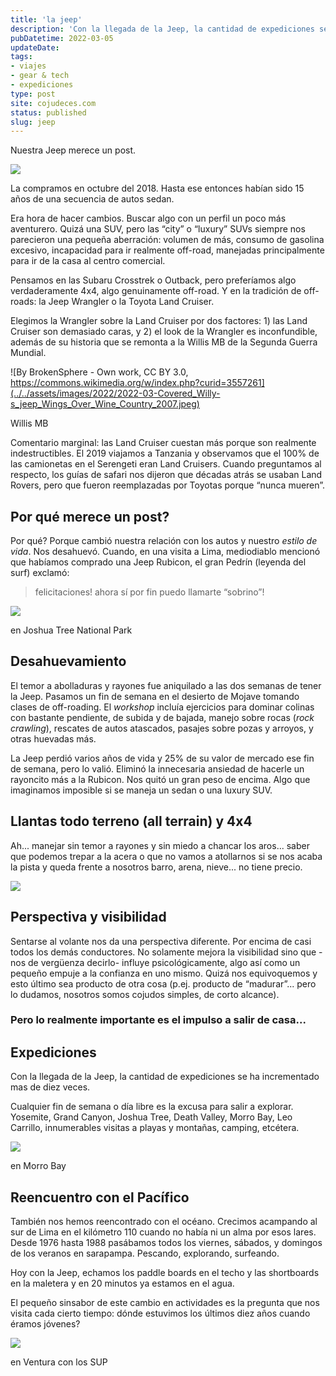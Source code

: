 ```yaml
---
title: 'la jeep'
description: 'Con la llegada de la Jeep, la cantidad de expediciones se ha incrementado más de diez veces.'
pubDatetime: 2022-03-05
updateDate: 
tags: 
- viajes
- gear & tech
- expediciones
type: post
site: cojudeces.com
status: published
slug: jeep
---
```

Nuestra Jeep merece un post.

![](../../assets/images/2022/2019-02-Yosemite-Desert-0097-2.jpg)

La compramos en octubre del 2018. Hasta ese entonces habían sido 15 años de una secuencia de autos sedan.

Era hora de hacer cambios. Buscar algo con un perfil un poco más aventurero. Quizá una SUV, pero las “city” o “luxury” SUVs siempre nos parecieron una pequeña aberración: volumen de más, consumo de gasolina excesivo, incapacidad para ir realmente off-road, manejadas principalmente para ir de la casa al centro comercial.

Pensamos en las Subaru Crosstrek o Outback, pero preferíamos algo verdaderamente 4x4, algo genuinamente off-road. Y en la tradición de off-roads: la Jeep Wrangler o la Toyota Land Cruiser.

Elegimos la Wrangler sobre la Land Cruiser por dos factores: 1) las Land Cruiser son demasiado caras, y 2) el look de la Wrangler es inconfundible, además de su historia que se remonta a la Willis MB de la Segunda Guerra Mundial.

![By BrokenSphere - Own work, CC BY 3.0, https://commons.wikimedia.org/w/index.php?curid=3557261](../../assets/images/2022/2022-03-Covered_Willy-s_jeep_Wings_Over_Wine_Country_2007.jpeg)

Willis MB

Comentario marginal: las Land Cruiser cuestan más porque son realmente indestructibles. El 2019 viajamos a Tanzania y observamos que el 100% de las camionetas en el Serengeti eran Land Cruisers. Cuando preguntamos al respecto, los guías de safari nos dijeron que décadas atrás se usaban Land Rovers, pero que fueron reemplazadas por Toyotas porque “nunca mueren”.

## Por qué merece un post?

Por qué? Porque cambió nuestra relación con los autos y nuestro _estilo de vida_. Nos desahuevó. Cuando, en una visita a Lima, mediodiablo mencionó que habíamos comprado una Jeep Rubicon, el gran Pedrín (leyenda del surf) exclamó:

> felicitaciones! ahora sí por fin puedo llamarte “sobrino”!

![](../../assets/images/2022/2018-11-Joshua-Tree-0136-Edit.jpg)

en Joshua Tree National Park

## Desahuevamiento

El temor a abolladuras y rayones fue aniquilado a las dos semanas de tener la Jeep. Pasamos un fin de semana en el desierto de Mojave tomando clases de off-roading. El _workshop_ incluía ejercicios para dominar colinas con bastante pendiente, de subida y de bajada, manejo sobre rocas (_rock crawling_), rescates de autos atascados, pasajes sobre pozas y arroyos, y otras huevadas más.

La Jeep perdió varios años de vida y 25% de su valor de mercado ese fin de semana, pero lo valió. Eliminó la innecesaria ansiedad de hacerle un rayoncito más a la Rubicon. Nos quitó un gran peso de encima. Algo que imaginamos imposible si se maneja un sedan o una luxury SUV.

## Llantas todo terreno (all terrain) y 4x4

Ah... manejar sin temor a rayones y sin miedo a chancar los aros... saber que podemos trepar a la acera o que no vamos a atollarnos si se nos acaba la pista y queda frente a nosotros barro, arena, nieve... no tiene precio.

![](../../assets/images/2022/2018-11---Joshua-Tree---0052.jpg)

## Perspectiva y visibilidad

Sentarse al volante nos da una perspectiva diferente. Por encima de casi todos los demás conductores. No solamente mejora la visibilidad sino que -nos de vergüenza decirlo- influye psicológicamente, algo así como un pequeño empuje a la confianza en uno mismo. Quizá nos equivoquemos y esto último sea producto de otra cosa (p.ej. producto de “madurar”... pero lo dudamos, nosotros somos cojudos simples, de corto alcance).

### Pero lo realmente importante es el impulso a salir de casa...

## Expediciones

Con la llegada de la Jeep, la cantidad de expediciones se ha incrementado mas de diez veces.

Cualquier fin de semana o día libre es la excusa para salir a explorar. Yosemite, Grand Canyon, Joshua Tree, Death Valley, Morro Bay, Leo Carrillo, innumerables visitas a playas y montañas, camping, etcétera.

![](../../assets/images/2022/2019-05---Central-Coast---0040-3.jpg)

en Morro Bay

## Reencuentro con el Pacífico

También nos hemos reencontrado con el océano. Crecimos acampando al sur de Lima en el kilómetro 110 cuando no había ni un alma por esos lares. Desde 1976 hasta 1988 pasábamos todos los viernes, sábados, y domingos de los veranos en sarapampa. Pescando, explorando, surfeando.

Hoy con la Jeep, echamos los paddle boards en el techo y las shortboards en la maletera y en 20 minutos ya estamos en el agua.

El pequeño sinsabor de este cambio en actividades es la pregunta que nos visita cada cierto tiempo: dónde estuvimos los últimos diez años cuando éramos jóvenes?

![](../../assets/images/2022/2016-02---SUP-and-Oak-Glen---0001.jpg)

en Ventura con los SUP